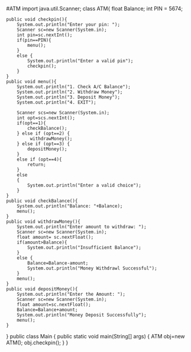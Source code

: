 #ATM
import java.util.Scanner;
class ATM{
    float Balance;
    int PIN = 5674;

    public void checkpin(){
        System.out.println("Enter your pin: ");
        Scanner sc=new Scanner(System.in);
        int pin=sc.nextInt();
        if(pin==PIN){
            menu();
        }
        else {
            System.out.println("Enter a valid pin");
            checkpin();
        }
    }
    public void menu(){
        System.out.println("1. Check A/C Balance");
        System.out.println("2. Withdraw Money");
        System.out.println("3. Deposit Money");
        System.out.println("4. EXIT");

        Scanner scs=new Scanner(System.in);
        int opt=scs.nextInt();
        if(opt==1){
            checkBalance();
        } else if (opt==2) {
             withdrawMoney();
        } else if (opt==3) {
            depositMoney();
        }
        else if (opt==4){
            return;
        }
        else
        {
            System.out.println("Enter a valid choice");
        }
    }
    public void checkBalance(){
        System.out.println("Balance: "+Balance);
        menu();
    }
    public void withdrawMoney(){
        System.out.println("Enter amount to withdraw: ");
        Scanner sc=new Scanner(System.in);
        float amount= sc.nextFloat();
        if(amount>Balance){
            System.out.println("Insufficient Balance");
        }
        else {
            Balance=Balance-amount;
            System.out.println("Money Withdrawl Successful");
        }
        menu();
    }
    public void depositMoney(){
        System.out.println("Enter the Amount: ");
        Scanner sc=new Scanner(System.in);
        float amount=sc.nextFloat();
        Balance=Balance+amount;
        System.out.println("Money Deposit Successfully");
        menu();
    }
}
public class Main {
    public static void main(String[] args) {
      ATM obj=new ATM();
      obj.checkpin();
        }
    }
